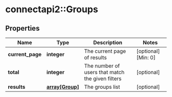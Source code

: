 # connectapi2::Groups


## Properties
Name | Type | Description | Notes
------------ | ------------- | ------------- | -------------
**current_page** | **integer** | The current page of results | [optional] [Min: 0] 
**total** | **integer** | The number of users that match the given filters | [optional] 
**results** | [**array[Group]**](Group.md) | The groups list | [optional] 


